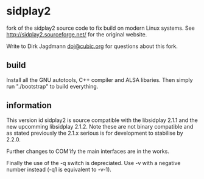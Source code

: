 # sidplay2
fork of the sidplay2 source code to fix build on modern Linux systems.
See http://sidplay2.sourceforge.net/ for the original website.

Write to Dirk Jagdmann <doj@cubic.org> for questions about this fork.

## build

Install all the GNU autotools, C++ compiler and ALSA libaries.
Then simply run "./bootstrap" to build everything.

## information

This version id sidplay2 is source compatible with the libsidplay 2.1.1
and the new upcomming libsidplay 2.1.2.  Note these are not binary
compatible and as stated previously the 2.1.x serious is for development
to stabilise by 2.2.0.

Further changes to COM'ify the main interfaces are in the works.

Finally the use of the -q switch is depreciated.  Use -v with a
negative number instead (-q1 is equivalent to -v-1).

